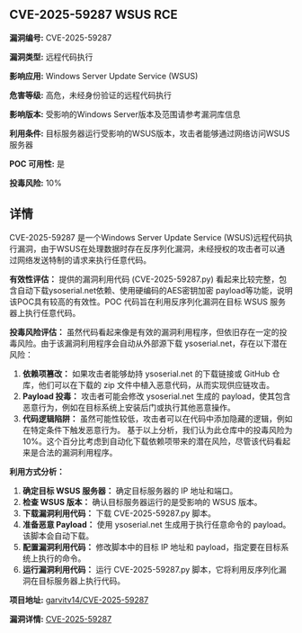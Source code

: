 ## CVE-2025-59287 WSUS RCE

**漏洞编号:** CVE-2025-59287

**漏洞类型:** 远程代码执行

**影响应用:** Windows Server Update Service (WSUS)

**危害等级:** 高危，未经身份验证的远程代码执行

**影响版本:** 受影响的Windows Server版本及范围请参考漏洞库信息

**利用条件:** 目标服务器运行受影响的WSUS版本，攻击者能够通过网络访问WSUS服务器

**POC 可用性:** 是

**投毒风险:** 10%

## 详情

CVE-2025-59287 是一个Windows Server Update Service (WSUS)远程代码执行漏洞，由于WSUS在处理数据时存在反序列化漏洞，未经授权的攻击者可以通过网络发送特制的请求来执行任意代码。 

**有效性评估：**
提供的漏洞利用代码 (CVE-2025-59287.py) 看起来比较完整，包含自动下载ysoserial.net依赖、使用硬编码的AES密钥加密 payload等功能，说明该POC具有较高的有效性。POC 代码旨在利用反序列化漏洞在目标 WSUS 服务器上执行任意代码。

**投毒风险评估：**
虽然代码看起来像是有效的漏洞利用程序，但依旧存在一定的投毒风险。由于该漏洞利用程序会自动从外部源下载 ysoserial.net，存在以下潜在风险：
1.  **依赖项篡改：** 如果攻击者能够劫持 ysoserial.net 的下载链接或 GitHub 仓库，他们可以在下载的 zip 文件中植入恶意代码，从而实现供应链攻击。
2.  **Payload 投毒：** 攻击者可能会修改 ysoserial.net 生成的 payload，使其包含恶意行为，例如在目标系统上安装后门或执行其他恶意操作。
3.  **代码逻辑陷阱：** 虽然可能性较低，攻击者可以在代码中添加隐藏的逻辑，例如在特定条件下触发恶意行为。
基于以上分析，我们认为此仓库中的投毒风险为 10%。这个百分比考虑到自动化下载依赖项带来的潜在风险，尽管该代码看起来是合法的漏洞利用程序。

**利用方式分析：**
1.  **确定目标 WSUS 服务器：** 确定目标服务器的 IP 地址和端口。
2.  **检查 WSUS 版本：** 确认目标服务器运行的是受影响的 WSUS 版本。
3.  **下载漏洞利用代码：** 下载 CVE-2025-59287.py 脚本。
4.  **准备恶意 Payload：** 使用 ysoserial.net 生成用于执行任意命令的 payload。该脚本会自动下载。
5.  **配置漏洞利用代码：** 修改脚本中的目标 IP 地址和 payload，指定要在目标系统上执行的命令。
6.  **运行漏洞利用代码：** 运行 CVE-2025-59287.py 脚本，它将利用反序列化漏洞在目标服务器上执行代码。

**项目地址:** [garvitv14/CVE-2025-59287](https://github.com/garvitv14/CVE-2025-59287)

**漏洞详情:** [CVE-2025-59287](https://nvd.nist.gov/vuln/detail/CVE-2025-59287)